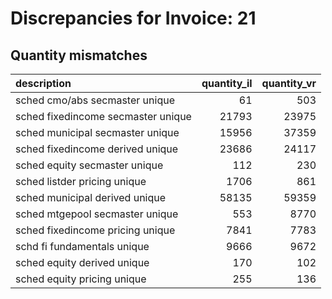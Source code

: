 # Discrepancies for Invoice: 21

## Quantity mismatches

| description                        |   quantity_il |   quantity_vr |
|:-----------------------------------|--------------:|--------------:|
| sched cmo/abs secmaster unique     |            61 |           503 |
| sched fixedincome secmaster unique |         21793 |         23975 |
| sched municipal secmaster unique   |         15956 |         37359 |
| sched fixedincome derived unique   |         23686 |         24117 |
| sched equity secmaster unique      |           112 |           230 |
| sched listder pricing unique       |          1706 |           861 |
| sched municipal derived unique     |         58135 |         59359 |
| sched mtgepool secmaster unique    |           553 |          8770 |
| sched fixedincome pricing unique   |          7841 |          7783 |
| schd fi fundamentals unique        |          9666 |          9672 |
| sched equity derived unique        |           170 |           102 |
| sched equity pricing unique        |           255 |           136 |
